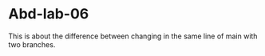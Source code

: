 # Abd-lab-06
This is about the difference between changing in the same line of main with two branches.
